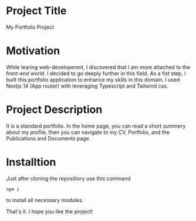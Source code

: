 # Project Title

My Portfolio Project

# Motivation

While learing web-developemnt, I discovered that I am more attached to the front-end world. I decided to go deeply further in this field. As a fist step, I built this portfolio application to enhance my skills in this domain. I used Nextjs 14 (App router) with leveraging Typescript and Tailwind css.

# Project Description

It is a standard portfolio. In the home page, you can read a short summery about my profile, then you can navigate to my CV, Portfolio, and the Publications and Documents page.


# Installtion

Just after cloning the repositiory use this command

    npm i

to install all necessary modules.


That's it. I hope you like the project!
    